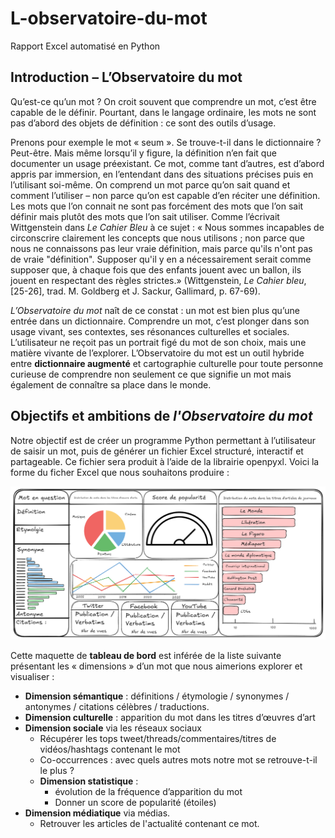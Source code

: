 # L-observatoire-du-mot
Rapport Excel automatisé en Python

## Introduction – L’Observatoire du mot

Qu’est-ce qu’un mot ? On croit souvent que comprendre un mot, c’est être capable de le définir. Pourtant, dans le langage ordinaire, les mots ne sont pas d’abord des objets de définition : ce sont des outils d’usage.

Prenons pour exemple le mot « seum ». Se trouve-t-il dans le dictionnaire ? Peut-être. Mais même lorsqu’il y figure, la définition n’en fait que documenter un usage préexistant. Ce mot, comme tant d’autres, est d’abord appris par immersion, en l’entendant dans des situations précises puis en l’utilisant soi-même. On comprend un mot parce qu’on sait quand et comment l’utiliser – non parce qu’on est capable d’en réciter une définition. Les mots que l’on connait ne sont pas forcément des mots que l’on sait définir mais plutôt des mots que l’on sait utiliser. Comme l’écrivait Wittgenstein dans *Le Cahier Bleu* à ce sujet : « Nous sommes incapables de circonscrire clairement les concepts que nous utilisons ; non parce que nous ne connaissons pas leur vraie définition, mais parce qu'ils n'ont pas de vraie "définition". Supposer qu'il y en a nécessairement serait comme supposer que, à chaque fois que des enfants jouent avec un ballon, ils jouent en respectant des règles strictes.» (Wittgenstein, *Le Cahier bleu*, [25-26], trad. M. Goldberg et J. Sackur, Gallimard, p. 67-69).

*L’Observatoire du mot* naît de ce constat : un mot est bien plus qu’une entrée dans un dictionnaire. Comprendre un mot, c’est plonger dans son usage vivant, ses contextes, ses résonances culturelles et sociales. L’utilisateur ne reçoit pas un portrait figé du mot de son choix, mais une matière vivante de l’explorer. L’Observatoire du mot est un outil hybride entre **dictionnaire augmenté** et cartographie culturelle pour toute personne curieuse de comprendre non seulement ce que signifie un mot mais également de connaître sa place dans le monde.

## Objectifs et ambitions de *l'Observatoire du mot*

Notre objectif est de créer un programme Python permettant à l’utilisateur de saisir un mot, puis de générer un fichier Excel structuré, interactif et partageable. Ce fichier sera produit à l’aide de la librairie openpyxl. Voici la forme du ficher Excel que nous souhaitons produire :

![Schéma](docs\schema_dashboard_observatoire_du_mot.png)

Cette maquette de **tableau de bord** est inférée de la liste suivante présentant les « dimensions » d’un mot que nous aimerions explorer et visualiser :

- **Dimension sémantique** : définitions / étymologie / synonymes / antonymes / citations célèbres / traductions.
- **Dimension culturelle** : apparition du mot dans les titres d’œuvres d’art
- **Dimension sociale** via les réseaux sociaux
  - Récupérer les tops tweet/threads/commentaires/titres de vidéos/hashtags contenant le mot
  - Co-occurrences : avec quels autres mots notre mot se retrouve-t-il le plus ? 
  - **Dimension statistique** : 
    - évolution de la fréquence d’apparition du mot
	- Donner un score de popularité (étoiles)
- **Dimension médiatique** via médias.
  - Retrouver les articles de l'actualité contenant ce mot.
